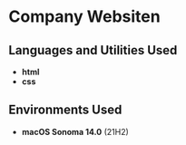 <h1>Company Websiten</h1>


<h2>Languages and Utilities Used</h2>

- <b>html</b> 
- <b>css</b>

<h2>Environments Used </h2>

- <b>macOS Sonoma 14.0</b> (21H2)

